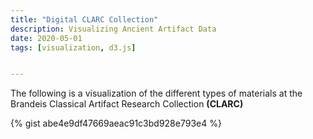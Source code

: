```yaml
---
title: "Digital CLARC Collection"
description: Visualizing Ancient Artifact Data
date: 2020-05-01
tags: [visualization, d3.js]


---
```

<p>The following is a visualization of the different types of materials at the Brandeis Classical Artifact Research Collection <b>(CLARC)</b> </p>


{% gist abe4e9df47669aeac91c3bd928e793e4 %}  
